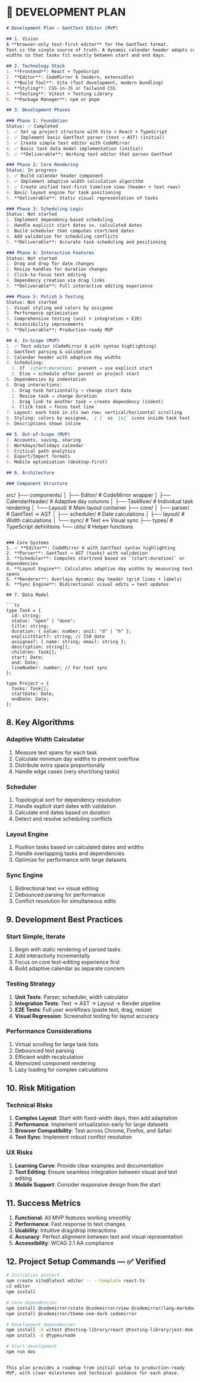 # 📄 DEVELOPMENT PLAN

```markdown
# Development Plan — GantText Editor (MVP)

## 1. Vision
A **browser-only text-first editor** for the GantText format.
Text is the single source of truth. A dynamic calendar header adapts column
widths so that tasks fit exactly between start and end days.

## 2. Technology Stack
1. **Frontend**: React + TypeScript
2. **Editor**: CodeMirror 6 (modern, extensible)
3. **Build Tool**: Vite (fast development, modern bundling)
4. **Styling**: CSS-in-JS or Tailwind CSS
5. **Testing**: Vitest + Testing Library
6. **Package Manager**: npm or pnpm

## 3. Development Phases

### Phase 1: Foundation
Status: ✅ Completed
1. ✅ Set up project structure with Vite + React + TypeScript
2. ✅ Implement basic GantText parser (text → AST) (initial)
3. ✅ Create simple text editor with CodeMirror
4. ✅ Basic task data model implementation (initial)
5. ✅ **Deliverable**: Working text editor that parses GantText

### Phase 2: Core Rendering
Status: In progress
1. ✅ Build calendar header component
2. ✅ Implement adaptive width calculation algorithm
3. ✅ Create unified text-first timeline view (header + text rows)
4. Basic layout engine for task positioning
5. **Deliverable**: Static visual representation of tasks

### Phase 3: Scheduling Logic
Status: Not started
1. Implement dependency-based scheduling
2. Handle explicit start dates vs. calculated dates
3. Build scheduler that computes start/end dates
4. Add validation for scheduling conflicts
5. **Deliverable**: Accurate task scheduling and positioning

### Phase 4: Interactive Features
Status: Not started
1. Drag and drop for date changes
2. Resize handles for duration changes
3. Click-to-focus text editing
4. Dependency creation via drag links
5. **Deliverable**: Full interactive editing experience

### Phase 5: Polish & Testing
Status: Not started
1. Visual styling and colors by assignee
2. Performance optimization
3. Comprehensive testing (unit + integration + E2E)
4. Accessibility improvements
5. **Deliverable**: Production-ready MVP

## 4. In-Scope (MVP)
1. ✅ Text editor (CodeMirror 6 with syntax highlighting)
2. GantText parsing & validation
3. Calendar header with adaptive day widths
4. Scheduling:
  1. If `(start:duration)` present → use explicit start
  2. Else → schedule after parent or project start
5. Dependencies by indentation
6. Drag interactions:
  1. Drag task horizontally → change start date
  2. Resize task → change duration
  3. Drag link to another task → create dependency (indent)
  4. Click task → focus text line
7. Layout: each task in its own row; vertical/horizontal scrolling
8. Styling: colors by assignee, `[ ]` vs `[x]` icons inside task text
9. Descriptions shown inline

## 5. Out-of-Scope (MVP)
1. Accounts, saving, sharing
2. Workdays/holidays calendar
3. Critical path analytics
4. Export/Import formats
5. Mobile optimization (desktop-first)

## 6. Architecture

### Component Structure

```
src/
├── components/
│   ├── Editor/           # CodeMirror wrapper
│   ├── CalendarHeader/   # Adaptive day columns
│   ├── TaskRow/         # Individual task rendering
│   └── Layout/          # Main layout container
├── core/
│   ├── parser/          # GantText → AST
│   ├── scheduler/       # Date calculations
│   ├── layout/          # Width calculations
│   └── sync/            # Text ↔ Visual sync
├── types/               # TypeScript definitions
└── utils/               # Helper functions
```

### Core Systems
1. ✅ **Editor**: CodeMirror 6 with GantText syntax highlighting
2. **Parser**: GantText → AST (tasks) with validation
3. **Scheduler**: Computes start/end based on `(start:duration)` or dependencies
4. **Layout Engine**: Calculates adaptive day widths by measuring text spans
5. **Renderer**: Overlays dynamic day header (grid lines + labels)
6. **Sync Engine**: Bidirectional visual edits ↔ text updates

## 7. Data Model

```ts
type Task = {
  id: string;
  status: "open" | "done";
  title: string;
  duration: { value: number; unit: "d" | "h" };
  explicitStart?: string; // ISO date
  assignee?: { name: string; email: string };
  description: string[];
  children: Task[];
  start: Date;
  end: Date;
  lineNumber: number; // For text sync
};

type Project = {
  tasks: Task[];
  startDate: Date;
  endDate: Date;
};
```

## 8. Key Algorithms

### Adaptive Width Calculator
1. Measure text spans for each task
2. Calculate minimum day widths to prevent overflow
3. Distribute extra space proportionally
4. Handle edge cases (very short/long tasks)

### Scheduler
1. Topological sort for dependency resolution
2. Handle explicit start dates with validation
3. Calculate end dates based on duration
4. Detect and resolve scheduling conflicts

### Layout Engine
1. Position tasks based on calculated dates and widths
2. Handle overlapping tasks and dependencies
3. Optimize for performance with large datasets

### Sync Engine
1. Bidirectional text ↔ visual editing
2. Debounced parsing for performance
3. Conflict resolution for simultaneous edits

## 9. Development Best Practices

### Start Simple, Iterate
1. Begin with static rendering of parsed tasks
2. Add interactivity incrementally
3. Focus on core text-editing experience first
4. Build adaptive calendar as separate concern

### Testing Strategy
1. **Unit Tests**: Parser, scheduler, width calculator
2. **Integration Tests**: Text → AST → Layout → Render pipeline
3. **E2E Tests**: Full user workflows (paste text, drag, resize)
4. **Visual Regression**: Screenshot testing for layout accuracy

### Performance Considerations
1. Virtual scrolling for large task lists
2. Debounced text parsing
3. Efficient width recalculation
4. Memoized component rendering
5. Lazy loading for complex calculations

## 10. Risk Mitigation

### Technical Risks
1. **Complex Layout**: Start with fixed-width days, then add adaptation
2. **Performance**: Implement virtualization early for large datasets
3. **Browser Compatibility**: Test across Chrome, Firefox, and Safari
4. **Text Sync**: Implement robust conflict resolution

### UX Risks
1. **Learning Curve**: Provide clear examples and documentation
2. **Text Editing**: Ensure seamless integration between visual and text editing
3. **Mobile Support**: Consider responsive design from the start

## 11. Success Metrics
1. **Functional**: All MVP features working smoothly
2. **Performance**: Fast response to text changes
3. **Usability**: Intuitive drag/drop interactions
4. **Accuracy**: Perfect alignment between text and visual representation
5. **Accessibility**: WCAG 2.1 AA compliance

## 12. Project Setup Commands — ✅ Verified
```bash
# Initialize project
npm create vite@latest editor -- --template react-ts
cd editor
npm install

# Core dependencies
npm install @codemirror/state @codemirror/view @codemirror/lang-markdown
npm install @codemirror/theme-one-dark codemirror

# Development dependencies
npm install -D vitest @testing-library/react @testing-library/jest-dom
npm install -D @types/node

# Start development
npm run dev
```
```

This plan provides a roadmap from initial setup to production-ready MVP, with clear milestones and technical guidance for each phase.
